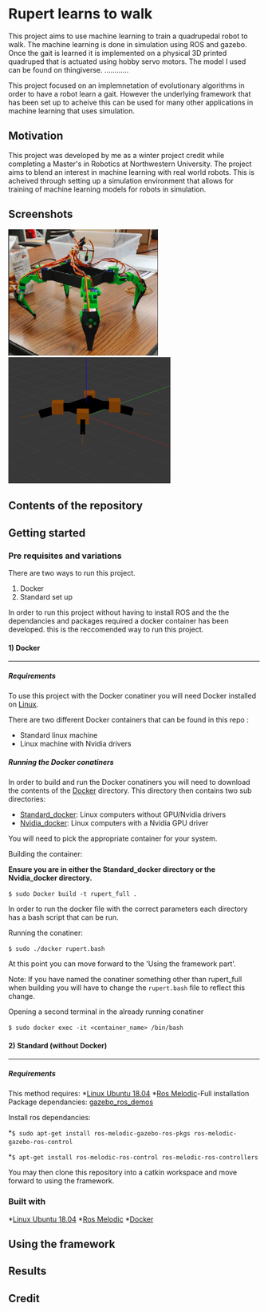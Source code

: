 # Rupert learns to walk

This project aims to use machine learning to train a quadrupedal robot to walk. The machine learning is done in simulation using ROS and gazebo. Once the gait is learned it is implemented on a physical 3D printed quadruped that is actuated using hobby servo motors. The model I used can be found on thingiverse. ............

This project focused on an implemnetation of evolutionary algorithms in order to have a robot learn a gait. However the underlying framework that has been set up to acheive this can be used for many other applications in machine learning that uses simulation.

## Motivation 
This project was developed by me as a winter project credit while completing a Master's in Robotics at Northwestern University.
The project aims to blend an interest in machine learning with real world robots. This is acheived through setting up a simulation environment that allows for training of machine learning models for robots in simulation.

## Screenshots
<img src="/img/rupert.png" width="300" title="3D printed robot"/> <img src="/img/rupert_sim.png" width="325" title="Simulated robot"/>
## Contents of the repository

## Getting started
### Pre requisites and variations
There are two ways to run this project.
1) Docker 
2) Standard set up

In order to run this project without having to install ROS and the the dependancies and packages required a docker container has been developed. this is the reccomended way to run this project.

#### 1) Docker
------
##### Requirements
To use this project with the Docker conatiner you will need Docker installed on [Linux](https://docs.docker.com/get-started/).

There are two different Docker containers that can be found in this repo :
* Standard linux machine
* Linux machine with Nvidia drivers

##### Running the Docker conatiners

In order to build and run the Docker conatiners you will need to download the contents of the [Docker](/Docker) directory.
This directory then contains two sub directories:
* [Standard_docker](/Docker/Standard_docker): Linux computers without GPU/Nvidia drivers
* [Nvidia_docker](/Docker/Nvidia_docker): Linux computers with a Nvidia GPU driver

You will need to pick the appropriate container for your system.

Building the container:

**Ensure you are in either the Standard_docker directory or the Nvidia_docker directory.**

`$ sudo Docker build -t rupert_full .`

In order to run the docker file with the correct parameters each directory has a bash script that can be run.

Running the conatiner:

`$ sudo ./docker rupert.bash`

At this point you can move forward to the 'Using the framework part'.

Note: If you have named the conatiner something other than rupert_full when building you will have to change the `rupert.bash` file to reflect this change.


Opening a second terminal in the already running conatiner

`$ sudo docker exec -it <container_name> /bin/bash`

#### 2) Standard (without Docker)
------
##### Requirements
This method requires:
*[Linux Ubuntu 18.04](https://www.ubuntu.com/download/desktop)
*[Ros Melodic](http://wiki.ros.org/melodic)-Full installation
Package dependancies:
[gazebo_ros_demos](https://github.com/ros-simulation/gazebo_ros_demos.git)

Install ros dependancies:

*`$ sudo apt-get install ros-melodic-gazebo-ros-pkgs ros-melodic-gazebo-ros-control`

*`$ apt-get install ros-melodic-ros-control ros-melodic-ros-controllers`

You may then clone this repository into a catkin workspace and move forward to using the framework.

### Built with
*[Linux Ubuntu 18.04](https://www.ubuntu.com/download/desktop)
*[Ros Melodic](http://wiki.ros.org/melodic)
*[Docker](https://docs.docker.com/get-started/)

## Using the framework

## Results

## Credit